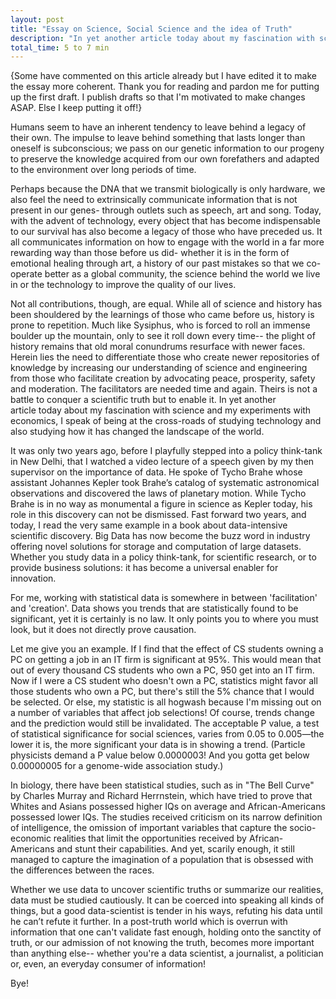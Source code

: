 ```yaml
---
layout: post
title: "Essay on Science, Social Science and the idea of Truth"
description: "In yet another article today about my fascination with science and my experiments with economics, I speak of being at the cross-roads of studying technology and also studying how it has changed the landscape of the world..."
total_time: 5 to 7 min
---
```

{Some have commented on this article already but I have edited it to make the essay more coherent. Thank you for reading and pardon me for putting up the first draft. I publish drafts so that I'm motivated to make changes ASAP. Else I keep putting it off!}

Humans seem to have an inherent tendency to leave behind a legacy of their own. The impulse to leave behind something that lasts longer than oneself is subconscious; we pass on our genetic information to our progeny to preserve the knowledge acquired from our own forefathers and adapted to the environment over long periods of time.

Perhaps because the DNA that we transmit biologically is only hardware, we also feel the need to extrinsically communicate information that is not present in our genes- through outlets such as speech, art and song. Today, with the advent of technology, every object that has become indispensable to our survival has also become a legacy of those who have preceded us. It all communicates information on how to engage with the world in a far more rewarding way than those before us did- whether it is in the form of emotional healing through art, a history of our past mistakes so that we co-operate better as a global community, the science behind the world we live in or the technology to improve the quality of our lives.

Not all contributions, though, are equal. While all of science and history has been shouldered by the learnings of those who came before us, history is prone to repetition. Much like Sysiphus, who is forced to roll an immense boulder up the mountain, only to see it roll down every time-- the plight of history remains that old moral conundrums resurface with newer faces. Herein lies the need to differentiate those who create newer repositories of knowledge by increasing our understanding of science and engineering from those who facilitate creation by advocating peace, prosperity, safety and moderation. The facilitators are needed time and again. Theirs is not a battle to conquer a scientific truth but to enable it. In yet another article today about my fascination with science and my experiments with economics, I speak of being at the cross-roads of studying technology and also studying how it has changed the landscape of the world.

It was only two years ago, before I playfully stepped into a policy think-tank in New Delhi, that I watched a video lecture of a speech given by my then supervisor on the importance of data. He spoke of Tycho Brahe whose assistant Johannes Kepler took Brahe’s catalog of systematic astronomical observations and discovered the laws of planetary motion. While Tycho Brahe is in no way as monumental a figure in science as Kepler today, his role in this discovery can not be dismissed. Fast forward two years, and today, I read the very same example in a book about data-intensive scientific discovery. Big Data has now become the buzz word in industry offering novel solutions for storage and computation of large datasets. Whether you study data in a policy think-tank, for scientific research, or to provide business solutions: it has become a universal enabler for innovation.

For me, working with statistical data is somewhere in between 'facilitation' and 'creation'. Data shows you trends that are statistically found to be significant, yet it is certainly is no law. It only points you to where you must look, but it does not directly prove causation.

Let me give you an example. If I find that the effect of CS students owning a PC on getting a job in an IT firm is significant at 95%. This would mean that out of every thousand CS students who own a PC, 950 get into an IT firm. Now if I were a CS student who doesn't own a PC, statistics might favor all those students who own a PC, but there's still the 5% chance that I would be selected. Or else, my statistic is all hogwash because I'm missing out on a number of variables that affect job selections! Of course, trends change and the prediction would still be invalidated. The acceptable P value, a test of statistical significance for social sciences, varies from 0.05 to 0.005—the lower it is, the more significant your data is in showing a trend. (Particle physicists demand a P value below 0.0000003! And you gotta get below 0.00000005 for a genome-wide association study.)

In biology, there have been statistical studies, such as in "The Bell Curve" by Charles Murray and Richard Herrnstein, which have tried to prove that Whites and Asians possessed higher IQs on average and African-Americans possessed lower IQs. The studies received criticism on its narrow definition of intelligence, the omission of important variables that capture the socio-economic realities that limit the opportunities received by African-Americans and stunt their capabilities. And yet, scarily enough, it still managed to capture the imagination of a population that is obsessed with the differences between the races.

Whether we use data to uncover scientific truths or summarize our realities, data must be studied cautiously. It can be coerced into speaking all kinds of things, but a good data-scientist is tender in his ways, refuting his data until he can’t refute it further. In a post-truth world which is overrun with information that one can't validate fast enough, holding onto the sanctity of truth, or our admission of not knowing the truth, becomes more important than anything else-- whether you're a data scientist, a journalist, a politician or, even, an everyday consumer of information!

Bye!
